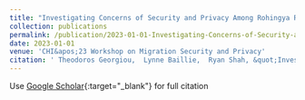 ```yaml
---
title: "Investigating Concerns of Security and Privacy Among Rohingya Refugees in Malaysia"
collection: publications
permalink: /publication/2023-01-01-Investigating-Concerns-of-Security-and-Privacy-Among-Rohingya-Refugees-in-Malaysia
date: 2023-01-01
venue: 'CHI&apos;23 Workshop on Migration Security and Privacy'
citation: ' Theodoros Georgiou,  Lynne Baillie,  Ryan Shah, &quot;Investigating Concerns of Security and Privacy Among Rohingya Refugees in Malaysia.&quot; CHI&amp;apos;23 Workshop on Migration Security and Privacy, 2023.'
---
```

Use [Google Scholar](https://scholar.google.com/scholar?q=Investigating+Concerns+of+Security+and+Privacy+Among+Rohingya+Refugees+in+Malaysia){:target="_blank"} for full citation